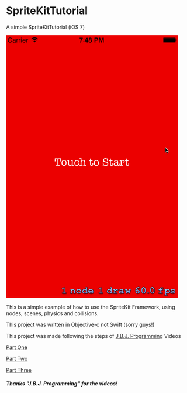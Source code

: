 SpriteKitTutorial
=================

A simple SpriteKitTutorial (iOS 7) 

![Example](https://raw.githubusercontent.com/emersonbroga/SpriteKitTutorial/master/example.gif)


This is a simple example of how to use the SpriteKit Framework, using nodes, scenes, physics and collisions.


This project was written in Objective-c not Swift (sorry guys!)

This project was made following the steps of [J.B.J. Programming](https://www.youtube.com/user/JBJProgramming/) Videos 

[Part One](https://www.youtube.com/watch?v=7cuauqdO6WE)

[Part Two](https://www.youtube.com/watch?v=BmoSYsrU5fE)

[Part Three](https://www.youtube.com/watch?v=Mc9jZ93KdAI)


##### Thanks "J.B.J. Programming" for the videos!


